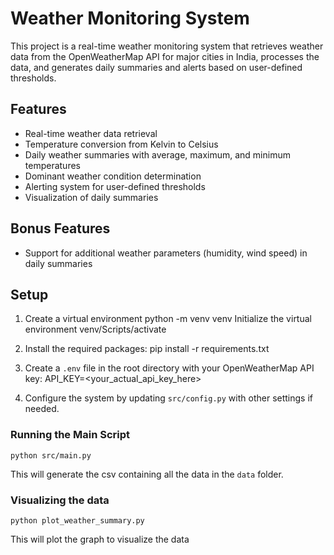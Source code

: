 # Weather Monitoring System

This project is a real-time weather monitoring system that retrieves weather data from the OpenWeatherMap API for major cities in India, processes the data, and generates daily summaries and alerts based on user-defined thresholds.

## Features
- Real-time weather data retrieval
- Temperature conversion from Kelvin to Celsius
- Daily weather summaries with average, maximum, and minimum temperatures
- Dominant weather condition determination
- Alerting system for user-defined thresholds
- Visualization of daily summaries

## Bonus Features
- Support for additional weather parameters (humidity, wind speed) in daily summaries

## Setup
1.  Create a virtual environment 
        python -m venv venv
    Initialize the virtual environment 
        venv/Scripts/activate

2. Install the required packages:
    pip install -r requirements.txt

3. Create a `.env` file in the root directory with your OpenWeatherMap API key:
    API_KEY=<your_actual_api_key_here>

4. Configure the system by updating `src/config.py` with other settings if needed.

### Running the Main Script
    python src/main.py

This will generate the csv containing all the data in the `data` folder.

### Visualizing the data
    python plot_weather_summary.py

This will plot the graph to visualize the data
